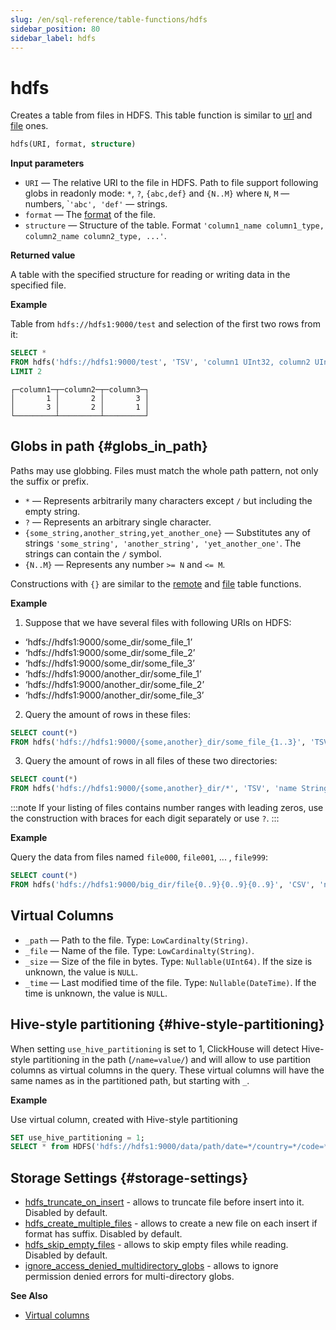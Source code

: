 ```yaml
---
slug: /en/sql-reference/table-functions/hdfs
sidebar_position: 80
sidebar_label: hdfs
---
```


# hdfs

Creates a table from files in HDFS. This table function is similar to [url](../../sql-reference/table-functions/url.md) and [file](../../sql-reference/table-functions/file.md) ones.

``` sql
hdfs(URI, format, structure)
```

**Input parameters**

- `URI` — The relative URI to the file in HDFS. Path to file support following globs in readonly mode: `*`, `?`, `{abc,def}` and `{N..M}` where `N`, `M` — numbers, \``'abc', 'def'` — strings.
- `format` — The [format](../../interfaces/formats.md#formats) of the file.
- `structure` — Structure of the table. Format `'column1_name column1_type, column2_name column2_type, ...'`.

**Returned value**

A table with the specified structure for reading or writing data in the specified file.

**Example**

Table from `hdfs://hdfs1:9000/test` and selection of the first two rows from it:

``` sql
SELECT *
FROM hdfs('hdfs://hdfs1:9000/test', 'TSV', 'column1 UInt32, column2 UInt32, column3 UInt32')
LIMIT 2
```

``` text
┌─column1─┬─column2─┬─column3─┐
│       1 │       2 │       3 │
│       3 │       2 │       1 │
└─────────┴─────────┴─────────┘
```

## Globs in path {#globs_in_path}

Paths may use globbing. Files must match the whole path pattern, not only the suffix or prefix.

- `*` — Represents arbitrarily many characters except `/` but including the empty string.
- `?` — Represents an arbitrary single character.
- `{some_string,another_string,yet_another_one}` — Substitutes any of strings `'some_string', 'another_string', 'yet_another_one'`. The strings can contain the `/` symbol.
- `{N..M}` — Represents any number `>= N` and `<= M`.

Constructions with `{}` are similar to the [remote](remote.md) and [file](file.md) table functions.

**Example**

1.  Suppose that we have several files with following URIs on HDFS:

- ‘hdfs://hdfs1:9000/some_dir/some_file_1’
- ‘hdfs://hdfs1:9000/some_dir/some_file_2’
- ‘hdfs://hdfs1:9000/some_dir/some_file_3’
- ‘hdfs://hdfs1:9000/another_dir/some_file_1’
- ‘hdfs://hdfs1:9000/another_dir/some_file_2’
- ‘hdfs://hdfs1:9000/another_dir/some_file_3’

2.  Query the amount of rows in these files:

<!-- -->

``` sql
SELECT count(*)
FROM hdfs('hdfs://hdfs1:9000/{some,another}_dir/some_file_{1..3}', 'TSV', 'name String, value UInt32')
```

3.  Query the amount of rows in all files of these two directories:

<!-- -->

``` sql
SELECT count(*)
FROM hdfs('hdfs://hdfs1:9000/{some,another}_dir/*', 'TSV', 'name String, value UInt32')
```

:::note
If your listing of files contains number ranges with leading zeros, use the construction with braces for each digit separately or use `?`.
:::

**Example**

Query the data from files named `file000`, `file001`, ... , `file999`:

``` sql
SELECT count(*)
FROM hdfs('hdfs://hdfs1:9000/big_dir/file{0..9}{0..9}{0..9}', 'CSV', 'name String, value UInt32')
```

## Virtual Columns

- `_path` — Path to the file. Type: `LowCardinalty(String)`.
- `_file` — Name of the file. Type: `LowCardinalty(String)`.
- `_size` — Size of the file in bytes. Type: `Nullable(UInt64)`. If the size is unknown, the value is `NULL`.
- `_time` — Last modified time of the file. Type: `Nullable(DateTime)`. If the time is unknown, the value is `NULL`.

## Hive-style partitioning {#hive-style-partitioning}

When setting `use_hive_partitioning` is set to 1, ClickHouse will detect Hive-style partitioning in the path (`/name=value/`) and will allow to use partition columns as virtual columns in the query. These virtual columns will have the same names as in the partitioned path, but starting with `_`.

**Example**

Use virtual column, created with Hive-style partitioning

``` sql
SET use_hive_partitioning = 1;
SELECT * from HDFS('hdfs://hdfs1:9000/data/path/date=*/country=*/code=*/*.parquet') where _date > '2020-01-01' and _country = 'Netherlands' and _code = 42;
```

## Storage Settings {#storage-settings}

- [hdfs_truncate_on_insert](/docs/en/operations/settings/settings.md#hdfs_truncate_on_insert) - allows to truncate file before insert into it. Disabled by default.
- [hdfs_create_multiple_files](/docs/en/operations/settings/settings.md#hdfs_allow_create_multiple_files) - allows to create a new file on each insert if format has suffix. Disabled by default.
- [hdfs_skip_empty_files](/docs/en/operations/settings/settings.md#hdfs_skip_empty_files) - allows to skip empty files while reading. Disabled by default.
- [ignore_access_denied_multidirectory_globs](/docs/en/operations/settings/settings.md#ignore_access_denied_multidirectory_globs) - allows to ignore permission denied errors for multi-directory globs.

**See Also**

- [Virtual columns](../../engines/table-engines/index.md#table_engines-virtual_columns)
